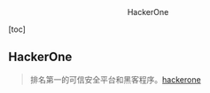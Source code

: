 <center>HackerOne</center>





[toc]









## HackerOne

> 排名第一的可信安全平台和黑客程序。[hackerone](https://www.hackerone.com/)